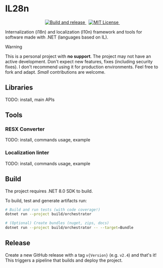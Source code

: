 # IL28n

<!-- markdownlint-disable MD033 -->
<p align="center">
  <a href="https://github.com/pleonex/IL28n/actions/workflows/build-and-release.yml">
    <img alt="Build and release" src="https://github.com/pleonex/IL28n/actions/workflows/build-and-release.yml/badge.svg" />
  </a>
  &nbsp;
  <a href="https://choosealicense.com/licenses/mit/">
    <img alt="MIT License" src="https://img.shields.io/badge/license-MIT-blue.svg?style=flat" />
  </a>
  &nbsp;
</p>

Internalization (i18n) and localization (l10n) framework and tools for software
made with .NET (languages based on IL).

> [!WARNING]  
> This is a personal project with **no support**. The project may not have an
> active development. Don't expect new features, fixes (including security
> fixes). I don't recommend using it for production environments. Feel free to
> fork and adapt. _Small_ contributions are welcome.

## Libraries

TODO: install, main APIs

## Tools

### RESX Converter

TODO: install, commands usage, example

### Localization linter

TODO: install, commands usage, example

## Build

The project requires .NET 8.0 SDK to build.

To build, test and generate artifacts run:

```sh
# Build and run tests (with code coverage!)
dotnet run --project build/orchestrator

# (Optional) Create bundles (nuget, zips, docs)
dotnet run --project build/orchestrator -- --target=Bundle
```

## Release

Create a new GitHub release with a tag `v{Version}` (e.g. `v2.4`) and that's it!
This triggers a pipeline that builds and deploy the project.
